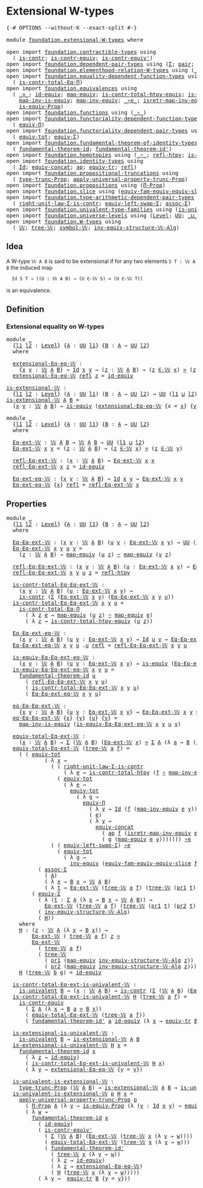 # Extensional W-types

<pre class="Agda"><a id="32" class="Symbol">{-#</a> <a id="36" class="Keyword">OPTIONS</a> <a id="44" class="Pragma">--without-K</a> <a id="56" class="Pragma">--exact-split</a> <a id="70" class="Symbol">#-}</a>

<a id="75" class="Keyword">module</a> <a id="82" href="foundation.extensional-W-types.html" class="Module">foundation.extensional-W-types</a> <a id="113" class="Keyword">where</a>

<a id="120" class="Keyword">open</a> <a id="125" class="Keyword">import</a> <a id="132" href="foundation.contractible-types.html" class="Module">foundation.contractible-types</a> <a id="162" class="Keyword">using</a>
  <a id="170" class="Symbol">(</a> <a id="172" href="foundation-core.contractible-types.html#925" class="Function">is-contr</a><a id="180" class="Symbol">;</a> <a id="182" href="foundation-core.contractible-types.html#3230" class="Function">is-contr-equiv</a><a id="196" class="Symbol">;</a> <a id="198" href="foundation-core.contractible-types.html#3739" class="Function">is-contr-equiv&#39;</a><a id="213" class="Symbol">)</a>
<a id="215" class="Keyword">open</a> <a id="220" class="Keyword">import</a> <a id="227" href="foundation.dependent-pair-types.html" class="Module">foundation.dependent-pair-types</a> <a id="259" class="Keyword">using</a> <a id="265" class="Symbol">(</a><a id="266" href="foundation-core.dependent-pair-types.html#502" class="Record">Σ</a><a id="267" class="Symbol">;</a> <a id="269" href="foundation-core.dependent-pair-types.html#575" class="InductiveConstructor">pair</a><a id="273" class="Symbol">;</a> <a id="275" href="foundation-core.dependent-pair-types.html#592" class="Field">pr1</a><a id="278" class="Symbol">;</a> <a id="280" href="foundation-core.dependent-pair-types.html#604" class="Field">pr2</a><a id="283" class="Symbol">)</a>
<a id="285" class="Keyword">open</a> <a id="290" class="Keyword">import</a> <a id="297" href="foundation.elementhood-relation-W-types.html" class="Module">foundation.elementhood-relation-W-types</a> <a id="337" class="Keyword">using</a> <a id="343" class="Symbol">(</a><a id="344" href="foundation.elementhood-relation-W-types.html#735" class="Function Operator">_∈-𝕎_</a><a id="349" class="Symbol">)</a>
<a id="351" class="Keyword">open</a> <a id="356" class="Keyword">import</a> <a id="363" href="foundation.equality-dependent-function-types.html" class="Module">foundation.equality-dependent-function-types</a> <a id="408" class="Keyword">using</a>
  <a id="416" class="Symbol">(</a> <a id="418" href="foundation.equality-dependent-function-types.html#1038" class="Function">is-contr-total-Eq-Π</a><a id="437" class="Symbol">)</a>
<a id="439" class="Keyword">open</a> <a id="444" class="Keyword">import</a> <a id="451" href="foundation.equivalences.html" class="Module">foundation.equivalences</a> <a id="475" class="Keyword">using</a>
  <a id="483" class="Symbol">(</a> <a id="485" href="foundation-core.equivalences.html#1607" class="Function Operator">_≃_</a><a id="488" class="Symbol">;</a> <a id="490" href="foundation-core.equivalences.html#2480" class="Function">id-equiv</a><a id="498" class="Symbol">;</a> <a id="500" href="foundation-core.equivalences.html#1807" class="Function">map-equiv</a><a id="509" class="Symbol">;</a> <a id="511" href="foundation.equivalences.html#14426" class="Function">is-contr-total-htpy-equiv</a><a id="536" class="Symbol">;</a> <a id="538" href="foundation-core.equivalences.html#1542" class="Function">is-equiv</a><a id="546" class="Symbol">;</a>
    <a id="552" href="foundation-core.equivalences.html#4173" class="Function">map-inv-is-equiv</a><a id="568" class="Symbol">;</a> <a id="570" href="foundation-core.equivalences.html#5022" class="Function">map-inv-equiv</a><a id="583" class="Symbol">;</a> <a id="585" href="foundation-core.equivalences.html#7843" class="Function Operator">_∘e_</a><a id="589" class="Symbol">;</a> <a id="591" href="foundation-core.equivalences.html#5237" class="Function">isretr-map-inv-equiv</a><a id="611" class="Symbol">;</a> <a id="613" href="foundation-core.equivalences.html#5707" class="Function">inv-equiv</a><a id="622" class="Symbol">;</a>
    <a id="628" href="foundation.equivalences.html#13583" class="Function">is-equiv-Prop</a><a id="641" class="Symbol">)</a>
<a id="643" class="Keyword">open</a> <a id="648" class="Keyword">import</a> <a id="655" href="foundation.functions.html" class="Module">foundation.functions</a> <a id="676" class="Keyword">using</a> <a id="682" class="Symbol">(</a><a id="683" href="foundation-core.functions.html#407" class="Function Operator">_∘_</a><a id="686" class="Symbol">)</a>
<a id="688" class="Keyword">open</a> <a id="693" class="Keyword">import</a> <a id="700" href="foundation.functoriality-dependent-function-types.html" class="Module">foundation.functoriality-dependent-function-types</a> <a id="750" class="Keyword">using</a>
  <a id="758" class="Symbol">(</a> <a id="760" href="foundation.functoriality-dependent-function-types.html#6152" class="Function">equiv-Π</a><a id="767" class="Symbol">)</a>
<a id="769" class="Keyword">open</a> <a id="774" class="Keyword">import</a> <a id="781" href="foundation.functoriality-dependent-pair-types.html" class="Module">foundation.functoriality-dependent-pair-types</a> <a id="827" class="Keyword">using</a>
  <a id="835" class="Symbol">(</a> <a id="837" href="foundation-core.functoriality-dependent-pair-types.html#6804" class="Function">equiv-tot</a><a id="846" class="Symbol">;</a> <a id="848" href="foundation-core.functoriality-dependent-pair-types.html#10421" class="Function">equiv-Σ</a><a id="855" class="Symbol">)</a>
<a id="857" class="Keyword">open</a> <a id="862" class="Keyword">import</a> <a id="869" href="foundation.fundamental-theorem-of-identity-types.html" class="Module">foundation.fundamental-theorem-of-identity-types</a> <a id="918" class="Keyword">using</a>
  <a id="926" class="Symbol">(</a> <a id="928" href="foundation-core.fundamental-theorem-of-identity-types.html#1888" class="Function">fundamental-theorem-id</a><a id="950" class="Symbol">;</a> <a id="952" href="foundation-core.fundamental-theorem-of-identity-types.html#2160" class="Function">fundamental-theorem-id&#39;</a><a id="975" class="Symbol">)</a>
<a id="977" class="Keyword">open</a> <a id="982" class="Keyword">import</a> <a id="989" href="foundation.homotopies.html" class="Module">foundation.homotopies</a> <a id="1011" class="Keyword">using</a> <a id="1017" class="Symbol">(</a><a id="1018" href="foundation-core.homotopies.html#467" class="Function Operator">_~_</a><a id="1021" class="Symbol">;</a> <a id="1023" href="foundation-core.homotopies.html#632" class="Function">refl-htpy</a><a id="1032" class="Symbol">;</a> <a id="1034" href="foundation.homotopies.html#3132" class="Function">is-contr-total-htpy</a><a id="1053" class="Symbol">)</a>
<a id="1055" class="Keyword">open</a> <a id="1060" class="Keyword">import</a> <a id="1067" href="foundation.identity-types.html" class="Module">foundation.identity-types</a> <a id="1093" class="Keyword">using</a>
  <a id="1101" class="Symbol">(</a> <a id="1103" href="foundation-core.identity-types.html#641" class="Datatype">Id</a><a id="1105" class="Symbol">;</a> <a id="1107" href="foundation.identity-types.html#1870" class="Function">equiv-concat</a><a id="1119" class="Symbol">;</a> <a id="1121" href="foundation-core.identity-types.html#2853" class="Function">ap</a><a id="1123" class="Symbol">;</a> <a id="1125" href="foundation.identity-types.html#3549" class="Function">equiv-tr</a><a id="1133" class="Symbol">;</a> <a id="1135" href="foundation-core.identity-types.html#694" class="InductiveConstructor">refl</a><a id="1139" class="Symbol">)</a>
<a id="1141" class="Keyword">open</a> <a id="1146" class="Keyword">import</a> <a id="1153" href="foundation.propositional-truncations.html" class="Module">foundation.propositional-truncations</a> <a id="1190" class="Keyword">using</a>
  <a id="1198" class="Symbol">(</a> <a id="1200" href="foundation.propositional-truncations.html#1701" class="Postulate">type-trunc-Prop</a><a id="1215" class="Symbol">;</a> <a id="1217" href="foundation.propositional-truncations.html#5148" class="Function">apply-universal-property-trunc-Prop</a><a id="1252" class="Symbol">)</a>
<a id="1254" class="Keyword">open</a> <a id="1259" class="Keyword">import</a> <a id="1266" href="foundation.propositions.html" class="Module">foundation.propositions</a> <a id="1290" class="Keyword">using</a> <a id="1296" class="Symbol">(</a><a id="1297" href="foundation.propositions.html#1941" class="Function">Π-Prop</a><a id="1303" class="Symbol">)</a>
<a id="1305" class="Keyword">open</a> <a id="1310" class="Keyword">import</a> <a id="1317" href="foundation.slice.html" class="Module">foundation.slice</a> <a id="1334" class="Keyword">using</a> <a id="1340" class="Symbol">(</a><a id="1341" href="foundation.slice.html#10304" class="Function">equiv-fam-equiv-equiv-slice</a><a id="1368" class="Symbol">)</a>
<a id="1370" class="Keyword">open</a> <a id="1375" class="Keyword">import</a> <a id="1382" href="foundation.type-arithmetic-dependent-pair-types.html" class="Module">foundation.type-arithmetic-dependent-pair-types</a> <a id="1430" class="Keyword">using</a>
  <a id="1438" class="Symbol">(</a> <a id="1440" href="foundation-core.type-arithmetic-dependent-pair-types.html#4301" class="Function">right-unit-law-Σ-is-contr</a><a id="1465" class="Symbol">;</a> <a id="1467" href="foundation-core.type-arithmetic-dependent-pair-types.html#10226" class="Function">equiv-left-swap-Σ</a><a id="1484" class="Symbol">;</a> <a id="1486" href="foundation-core.type-arithmetic-dependent-pair-types.html#5662" class="Function">assoc-Σ</a><a id="1493" class="Symbol">)</a>
<a id="1495" class="Keyword">open</a> <a id="1500" class="Keyword">import</a> <a id="1507" href="foundation.univalent-type-families.html" class="Module">foundation.univalent-type-families</a> <a id="1542" class="Keyword">using</a> <a id="1548" class="Symbol">(</a><a id="1549" href="foundation.univalent-type-families.html#489" class="Function">is-univalent</a><a id="1561" class="Symbol">)</a>
<a id="1563" class="Keyword">open</a> <a id="1568" class="Keyword">import</a> <a id="1575" href="foundation.universe-levels.html" class="Module">foundation.universe-levels</a> <a id="1602" class="Keyword">using</a> <a id="1608" class="Symbol">(</a><a id="1609" href="Agda.Primitive.html#597" class="Postulate">Level</a><a id="1614" class="Symbol">;</a> <a id="1616" href="foundation-core.universe-levels.html#222" class="Primitive">UU</a><a id="1618" class="Symbol">;</a> <a id="1620" href="Agda.Primitive.html#810" class="Primitive Operator">_⊔_</a><a id="1623" class="Symbol">)</a>
<a id="1625" class="Keyword">open</a> <a id="1630" class="Keyword">import</a> <a id="1637" href="foundation.W-types.html" class="Module">foundation.W-types</a> <a id="1656" class="Keyword">using</a>
  <a id="1664" class="Symbol">(</a> <a id="1666" href="foundation.W-types.html#2309" class="Datatype">𝕎</a><a id="1667" class="Symbol">;</a> <a id="1669" href="foundation.W-types.html#2378" class="InductiveConstructor">tree-𝕎</a><a id="1675" class="Symbol">;</a> <a id="1677" href="foundation.W-types.html#2490" class="Function">symbol-𝕎</a><a id="1685" class="Symbol">;</a> <a id="1687" href="foundation.W-types.html#7503" class="Function">inv-equiv-structure-𝕎-Alg</a><a id="1712" class="Symbol">)</a>
</pre>
## Idea

A W-type `𝕎 A B` is said to be extensional if for any two elements `S T : 𝕎 A B` the induced map

```md
  Id S T → ((U : 𝕎 A B) → (U ∈-𝕎 S) ≃ (U ∈-𝕎 T))
```

is an equivalence.

## Definition

### Extensional equality on W-types

<pre class="Agda"><a id="1966" class="Keyword">module</a> <a id="1973" href="foundation.extensional-W-types.html#1973" class="Module">_</a>
  <a id="1977" class="Symbol">{</a><a id="1978" href="foundation.extensional-W-types.html#1978" class="Bound">l1</a> <a id="1981" href="foundation.extensional-W-types.html#1981" class="Bound">l2</a> <a id="1984" class="Symbol">:</a> <a id="1986" href="Agda.Primitive.html#597" class="Postulate">Level</a><a id="1991" class="Symbol">}</a> <a id="1993" class="Symbol">{</a><a id="1994" href="foundation.extensional-W-types.html#1994" class="Bound">A</a> <a id="1996" class="Symbol">:</a> <a id="1998" href="foundation-core.universe-levels.html#222" class="Primitive">UU</a> <a id="2001" href="foundation.extensional-W-types.html#1978" class="Bound">l1</a><a id="2003" class="Symbol">}</a> <a id="2005" class="Symbol">{</a><a id="2006" href="foundation.extensional-W-types.html#2006" class="Bound">B</a> <a id="2008" class="Symbol">:</a> <a id="2010" href="foundation.extensional-W-types.html#1994" class="Bound">A</a> <a id="2012" class="Symbol">→</a> <a id="2014" href="foundation-core.universe-levels.html#222" class="Primitive">UU</a> <a id="2017" href="foundation.extensional-W-types.html#1981" class="Bound">l2</a><a id="2019" class="Symbol">}</a>
  <a id="2023" class="Keyword">where</a>

  <a id="2032" href="foundation.extensional-W-types.html#2032" class="Function">extensional-Eq-eq-𝕎</a> <a id="2052" class="Symbol">:</a> 
    <a id="2059" class="Symbol">{</a><a id="2060" href="foundation.extensional-W-types.html#2060" class="Bound">x</a> <a id="2062" href="foundation.extensional-W-types.html#2062" class="Bound">y</a> <a id="2064" class="Symbol">:</a> <a id="2066" href="foundation.W-types.html#2309" class="Datatype">𝕎</a> <a id="2068" href="foundation.extensional-W-types.html#1994" class="Bound">A</a> <a id="2070" href="foundation.extensional-W-types.html#2006" class="Bound">B</a><a id="2071" class="Symbol">}</a> <a id="2073" class="Symbol">→</a> <a id="2075" href="foundation-core.identity-types.html#641" class="Datatype">Id</a> <a id="2078" href="foundation.extensional-W-types.html#2060" class="Bound">x</a> <a id="2080" href="foundation.extensional-W-types.html#2062" class="Bound">y</a> <a id="2082" class="Symbol">→</a> <a id="2084" class="Symbol">(</a><a id="2085" href="foundation.extensional-W-types.html#2085" class="Bound">z</a> <a id="2087" class="Symbol">:</a> <a id="2089" href="foundation.W-types.html#2309" class="Datatype">𝕎</a> <a id="2091" href="foundation.extensional-W-types.html#1994" class="Bound">A</a> <a id="2093" href="foundation.extensional-W-types.html#2006" class="Bound">B</a><a id="2094" class="Symbol">)</a> <a id="2096" class="Symbol">→</a> <a id="2098" class="Symbol">(</a><a id="2099" href="foundation.extensional-W-types.html#2085" class="Bound">z</a> <a id="2101" href="foundation.elementhood-relation-W-types.html#735" class="Function Operator">∈-𝕎</a> <a id="2105" href="foundation.extensional-W-types.html#2060" class="Bound">x</a><a id="2106" class="Symbol">)</a> <a id="2108" href="foundation-core.equivalences.html#1607" class="Function Operator">≃</a> <a id="2110" class="Symbol">(</a><a id="2111" href="foundation.extensional-W-types.html#2085" class="Bound">z</a> <a id="2113" href="foundation.elementhood-relation-W-types.html#735" class="Function Operator">∈-𝕎</a> <a id="2117" href="foundation.extensional-W-types.html#2062" class="Bound">y</a><a id="2118" class="Symbol">)</a>
  <a id="2122" href="foundation.extensional-W-types.html#2032" class="Function">extensional-Eq-eq-𝕎</a> <a id="2142" href="foundation-core.identity-types.html#694" class="InductiveConstructor">refl</a> <a id="2147" href="foundation.extensional-W-types.html#2147" class="Bound">z</a> <a id="2149" class="Symbol">=</a> <a id="2151" href="foundation-core.equivalences.html#2480" class="Function">id-equiv</a>

<a id="is-extensional-𝕎"></a><a id="2161" href="foundation.extensional-W-types.html#2161" class="Function">is-extensional-𝕎</a> <a id="2178" class="Symbol">:</a>
  <a id="2182" class="Symbol">{</a><a id="2183" href="foundation.extensional-W-types.html#2183" class="Bound">l1</a> <a id="2186" href="foundation.extensional-W-types.html#2186" class="Bound">l2</a> <a id="2189" class="Symbol">:</a> <a id="2191" href="Agda.Primitive.html#597" class="Postulate">Level</a><a id="2196" class="Symbol">}</a> <a id="2198" class="Symbol">(</a><a id="2199" href="foundation.extensional-W-types.html#2199" class="Bound">A</a> <a id="2201" class="Symbol">:</a> <a id="2203" href="foundation-core.universe-levels.html#222" class="Primitive">UU</a> <a id="2206" href="foundation.extensional-W-types.html#2183" class="Bound">l1</a><a id="2208" class="Symbol">)</a> <a id="2210" class="Symbol">(</a><a id="2211" href="foundation.extensional-W-types.html#2211" class="Bound">B</a> <a id="2213" class="Symbol">:</a> <a id="2215" href="foundation.extensional-W-types.html#2199" class="Bound">A</a> <a id="2217" class="Symbol">→</a> <a id="2219" href="foundation-core.universe-levels.html#222" class="Primitive">UU</a> <a id="2222" href="foundation.extensional-W-types.html#2186" class="Bound">l2</a><a id="2224" class="Symbol">)</a> <a id="2226" class="Symbol">→</a> <a id="2228" href="foundation-core.universe-levels.html#222" class="Primitive">UU</a> <a id="2231" class="Symbol">(</a><a id="2232" href="foundation.extensional-W-types.html#2183" class="Bound">l1</a> <a id="2235" href="Agda.Primitive.html#810" class="Primitive Operator">⊔</a> <a id="2237" href="foundation.extensional-W-types.html#2186" class="Bound">l2</a><a id="2239" class="Symbol">)</a>
<a id="2241" href="foundation.extensional-W-types.html#2161" class="Function">is-extensional-𝕎</a> <a id="2258" href="foundation.extensional-W-types.html#2258" class="Bound">A</a> <a id="2260" href="foundation.extensional-W-types.html#2260" class="Bound">B</a> <a id="2262" class="Symbol">=</a>
  <a id="2266" class="Symbol">(</a><a id="2267" href="foundation.extensional-W-types.html#2267" class="Bound">x</a> <a id="2269" href="foundation.extensional-W-types.html#2269" class="Bound">y</a> <a id="2271" class="Symbol">:</a> <a id="2273" href="foundation.W-types.html#2309" class="Datatype">𝕎</a> <a id="2275" href="foundation.extensional-W-types.html#2258" class="Bound">A</a> <a id="2277" href="foundation.extensional-W-types.html#2260" class="Bound">B</a><a id="2278" class="Symbol">)</a> <a id="2280" class="Symbol">→</a> <a id="2282" href="foundation-core.equivalences.html#1542" class="Function">is-equiv</a> <a id="2291" class="Symbol">(</a><a id="2292" href="foundation.extensional-W-types.html#2032" class="Function">extensional-Eq-eq-𝕎</a> <a id="2312" class="Symbol">{</a><a id="2313" class="Argument">x</a> <a id="2315" class="Symbol">=</a> <a id="2317" href="foundation.extensional-W-types.html#2267" class="Bound">x</a><a id="2318" class="Symbol">}</a> <a id="2320" class="Symbol">{</a><a id="2321" href="foundation.extensional-W-types.html#2269" class="Bound">y</a><a id="2322" class="Symbol">})</a>
  
<a id="2328" class="Keyword">module</a> <a id="2335" href="foundation.extensional-W-types.html#2335" class="Module">_</a>
  <a id="2339" class="Symbol">{</a><a id="2340" href="foundation.extensional-W-types.html#2340" class="Bound">l1</a> <a id="2343" href="foundation.extensional-W-types.html#2343" class="Bound">l2</a> <a id="2346" class="Symbol">:</a> <a id="2348" href="Agda.Primitive.html#597" class="Postulate">Level</a><a id="2353" class="Symbol">}</a> <a id="2355" class="Symbol">{</a><a id="2356" href="foundation.extensional-W-types.html#2356" class="Bound">A</a> <a id="2358" class="Symbol">:</a> <a id="2360" href="foundation-core.universe-levels.html#222" class="Primitive">UU</a> <a id="2363" href="foundation.extensional-W-types.html#2340" class="Bound">l1</a><a id="2365" class="Symbol">}</a> <a id="2367" class="Symbol">{</a><a id="2368" href="foundation.extensional-W-types.html#2368" class="Bound">B</a> <a id="2370" class="Symbol">:</a> <a id="2372" href="foundation.extensional-W-types.html#2356" class="Bound">A</a> <a id="2374" class="Symbol">→</a> <a id="2376" href="foundation-core.universe-levels.html#222" class="Primitive">UU</a> <a id="2379" href="foundation.extensional-W-types.html#2343" class="Bound">l2</a><a id="2381" class="Symbol">}</a>
  <a id="2385" class="Keyword">where</a>

  <a id="2394" href="foundation.extensional-W-types.html#2394" class="Function">Eq-ext-𝕎</a> <a id="2403" class="Symbol">:</a> <a id="2405" href="foundation.W-types.html#2309" class="Datatype">𝕎</a> <a id="2407" href="foundation.extensional-W-types.html#2356" class="Bound">A</a> <a id="2409" href="foundation.extensional-W-types.html#2368" class="Bound">B</a> <a id="2411" class="Symbol">→</a> <a id="2413" href="foundation.W-types.html#2309" class="Datatype">𝕎</a> <a id="2415" href="foundation.extensional-W-types.html#2356" class="Bound">A</a> <a id="2417" href="foundation.extensional-W-types.html#2368" class="Bound">B</a> <a id="2419" class="Symbol">→</a> <a id="2421" href="foundation-core.universe-levels.html#222" class="Primitive">UU</a> <a id="2424" class="Symbol">(</a><a id="2425" href="foundation.extensional-W-types.html#2340" class="Bound">l1</a> <a id="2428" href="Agda.Primitive.html#810" class="Primitive Operator">⊔</a> <a id="2430" href="foundation.extensional-W-types.html#2343" class="Bound">l2</a><a id="2432" class="Symbol">)</a>
  <a id="2436" href="foundation.extensional-W-types.html#2394" class="Function">Eq-ext-𝕎</a> <a id="2445" href="foundation.extensional-W-types.html#2445" class="Bound">x</a> <a id="2447" href="foundation.extensional-W-types.html#2447" class="Bound">y</a> <a id="2449" class="Symbol">=</a> <a id="2451" class="Symbol">(</a><a id="2452" href="foundation.extensional-W-types.html#2452" class="Bound">z</a> <a id="2454" class="Symbol">:</a> <a id="2456" href="foundation.W-types.html#2309" class="Datatype">𝕎</a> <a id="2458" href="foundation.extensional-W-types.html#2356" class="Bound">A</a> <a id="2460" href="foundation.extensional-W-types.html#2368" class="Bound">B</a><a id="2461" class="Symbol">)</a> <a id="2463" class="Symbol">→</a> <a id="2465" class="Symbol">(</a><a id="2466" href="foundation.extensional-W-types.html#2452" class="Bound">z</a> <a id="2468" href="foundation.elementhood-relation-W-types.html#735" class="Function Operator">∈-𝕎</a> <a id="2472" href="foundation.extensional-W-types.html#2445" class="Bound">x</a><a id="2473" class="Symbol">)</a> <a id="2475" href="foundation-core.equivalences.html#1607" class="Function Operator">≃</a> <a id="2477" class="Symbol">(</a><a id="2478" href="foundation.extensional-W-types.html#2452" class="Bound">z</a> <a id="2480" href="foundation.elementhood-relation-W-types.html#735" class="Function Operator">∈-𝕎</a> <a id="2484" href="foundation.extensional-W-types.html#2447" class="Bound">y</a><a id="2485" class="Symbol">)</a>

  <a id="2490" href="foundation.extensional-W-types.html#2490" class="Function">refl-Eq-ext-𝕎</a> <a id="2504" class="Symbol">:</a> <a id="2506" class="Symbol">(</a><a id="2507" href="foundation.extensional-W-types.html#2507" class="Bound">x</a> <a id="2509" class="Symbol">:</a> <a id="2511" href="foundation.W-types.html#2309" class="Datatype">𝕎</a> <a id="2513" href="foundation.extensional-W-types.html#2356" class="Bound">A</a> <a id="2515" href="foundation.extensional-W-types.html#2368" class="Bound">B</a><a id="2516" class="Symbol">)</a> <a id="2518" class="Symbol">→</a> <a id="2520" href="foundation.extensional-W-types.html#2394" class="Function">Eq-ext-𝕎</a> <a id="2529" href="foundation.extensional-W-types.html#2507" class="Bound">x</a> <a id="2531" href="foundation.extensional-W-types.html#2507" class="Bound">x</a>
  <a id="2535" href="foundation.extensional-W-types.html#2490" class="Function">refl-Eq-ext-𝕎</a> <a id="2549" href="foundation.extensional-W-types.html#2549" class="Bound">x</a> <a id="2551" href="foundation.extensional-W-types.html#2551" class="Bound">z</a> <a id="2553" class="Symbol">=</a> <a id="2555" href="foundation-core.equivalences.html#2480" class="Function">id-equiv</a>

  <a id="2567" href="foundation.extensional-W-types.html#2567" class="Function">Eq-ext-eq-𝕎</a> <a id="2579" class="Symbol">:</a> <a id="2581" class="Symbol">{</a><a id="2582" href="foundation.extensional-W-types.html#2582" class="Bound">x</a> <a id="2584" href="foundation.extensional-W-types.html#2584" class="Bound">y</a> <a id="2586" class="Symbol">:</a> <a id="2588" href="foundation.W-types.html#2309" class="Datatype">𝕎</a> <a id="2590" href="foundation.extensional-W-types.html#2356" class="Bound">A</a> <a id="2592" href="foundation.extensional-W-types.html#2368" class="Bound">B</a><a id="2593" class="Symbol">}</a> <a id="2595" class="Symbol">→</a> <a id="2597" href="foundation-core.identity-types.html#641" class="Datatype">Id</a> <a id="2600" href="foundation.extensional-W-types.html#2582" class="Bound">x</a> <a id="2602" href="foundation.extensional-W-types.html#2584" class="Bound">y</a> <a id="2604" class="Symbol">→</a> <a id="2606" href="foundation.extensional-W-types.html#2394" class="Function">Eq-ext-𝕎</a> <a id="2615" href="foundation.extensional-W-types.html#2582" class="Bound">x</a> <a id="2617" href="foundation.extensional-W-types.html#2584" class="Bound">y</a>
  <a id="2621" href="foundation.extensional-W-types.html#2567" class="Function">Eq-ext-eq-𝕎</a> <a id="2633" class="Symbol">{</a><a id="2634" href="foundation.extensional-W-types.html#2634" class="Bound">x</a><a id="2635" class="Symbol">}</a> <a id="2637" href="foundation-core.identity-types.html#694" class="InductiveConstructor">refl</a> <a id="2642" class="Symbol">=</a> <a id="2644" href="foundation.extensional-W-types.html#2490" class="Function">refl-Eq-ext-𝕎</a> <a id="2658" href="foundation.extensional-W-types.html#2634" class="Bound">x</a>
</pre>
## Properties

<pre class="Agda"><a id="2688" class="Keyword">module</a> <a id="2695" href="foundation.extensional-W-types.html#2695" class="Module">_</a>
  <a id="2699" class="Symbol">{</a><a id="2700" href="foundation.extensional-W-types.html#2700" class="Bound">l1</a> <a id="2703" href="foundation.extensional-W-types.html#2703" class="Bound">l2</a> <a id="2706" class="Symbol">:</a> <a id="2708" href="Agda.Primitive.html#597" class="Postulate">Level</a><a id="2713" class="Symbol">}</a> <a id="2715" class="Symbol">{</a><a id="2716" href="foundation.extensional-W-types.html#2716" class="Bound">A</a> <a id="2718" class="Symbol">:</a> <a id="2720" href="foundation-core.universe-levels.html#222" class="Primitive">UU</a> <a id="2723" href="foundation.extensional-W-types.html#2700" class="Bound">l1</a><a id="2725" class="Symbol">}</a> <a id="2727" class="Symbol">{</a><a id="2728" href="foundation.extensional-W-types.html#2728" class="Bound">B</a> <a id="2730" class="Symbol">:</a> <a id="2732" href="foundation.extensional-W-types.html#2716" class="Bound">A</a> <a id="2734" class="Symbol">→</a> <a id="2736" href="foundation-core.universe-levels.html#222" class="Primitive">UU</a> <a id="2739" href="foundation.extensional-W-types.html#2703" class="Bound">l2</a><a id="2741" class="Symbol">}</a>
  <a id="2745" class="Keyword">where</a>

  <a id="2754" href="foundation.extensional-W-types.html#2754" class="Function">Eq-Eq-ext-𝕎</a> <a id="2766" class="Symbol">:</a> <a id="2768" class="Symbol">(</a><a id="2769" href="foundation.extensional-W-types.html#2769" class="Bound">x</a> <a id="2771" href="foundation.extensional-W-types.html#2771" class="Bound">y</a> <a id="2773" class="Symbol">:</a> <a id="2775" href="foundation.W-types.html#2309" class="Datatype">𝕎</a> <a id="2777" href="foundation.extensional-W-types.html#2716" class="Bound">A</a> <a id="2779" href="foundation.extensional-W-types.html#2728" class="Bound">B</a><a id="2780" class="Symbol">)</a> <a id="2782" class="Symbol">(</a><a id="2783" href="foundation.extensional-W-types.html#2783" class="Bound">u</a> <a id="2785" href="foundation.extensional-W-types.html#2785" class="Bound">v</a> <a id="2787" class="Symbol">:</a> <a id="2789" href="foundation.extensional-W-types.html#2394" class="Function">Eq-ext-𝕎</a> <a id="2798" href="foundation.extensional-W-types.html#2769" class="Bound">x</a> <a id="2800" href="foundation.extensional-W-types.html#2771" class="Bound">y</a><a id="2801" class="Symbol">)</a> <a id="2803" class="Symbol">→</a> <a id="2805" href="foundation-core.universe-levels.html#222" class="Primitive">UU</a> <a id="2808" class="Symbol">(</a><a id="2809" href="foundation.extensional-W-types.html#2700" class="Bound">l1</a> <a id="2812" href="Agda.Primitive.html#810" class="Primitive Operator">⊔</a> <a id="2814" href="foundation.extensional-W-types.html#2703" class="Bound">l2</a><a id="2816" class="Symbol">)</a>
  <a id="2820" href="foundation.extensional-W-types.html#2754" class="Function">Eq-Eq-ext-𝕎</a> <a id="2832" href="foundation.extensional-W-types.html#2832" class="Bound">x</a> <a id="2834" href="foundation.extensional-W-types.html#2834" class="Bound">y</a> <a id="2836" href="foundation.extensional-W-types.html#2836" class="Bound">u</a> <a id="2838" href="foundation.extensional-W-types.html#2838" class="Bound">v</a> <a id="2840" class="Symbol">=</a>
    <a id="2846" class="Symbol">(</a><a id="2847" href="foundation.extensional-W-types.html#2847" class="Bound">z</a> <a id="2849" class="Symbol">:</a> <a id="2851" href="foundation.W-types.html#2309" class="Datatype">𝕎</a> <a id="2853" href="foundation.extensional-W-types.html#2716" class="Bound">A</a> <a id="2855" href="foundation.extensional-W-types.html#2728" class="Bound">B</a><a id="2856" class="Symbol">)</a> <a id="2858" class="Symbol">→</a> <a id="2860" href="foundation-core.equivalences.html#1807" class="Function">map-equiv</a> <a id="2870" class="Symbol">(</a><a id="2871" href="foundation.extensional-W-types.html#2836" class="Bound">u</a> <a id="2873" href="foundation.extensional-W-types.html#2847" class="Bound">z</a><a id="2874" class="Symbol">)</a> <a id="2876" href="foundation-core.homotopies.html#467" class="Function Operator">~</a> <a id="2878" href="foundation-core.equivalences.html#1807" class="Function">map-equiv</a> <a id="2888" class="Symbol">(</a><a id="2889" href="foundation.extensional-W-types.html#2838" class="Bound">v</a> <a id="2891" href="foundation.extensional-W-types.html#2847" class="Bound">z</a><a id="2892" class="Symbol">)</a>

  <a id="2897" href="foundation.extensional-W-types.html#2897" class="Function">refl-Eq-Eq-ext-𝕎</a> <a id="2914" class="Symbol">:</a> <a id="2916" class="Symbol">(</a><a id="2917" href="foundation.extensional-W-types.html#2917" class="Bound">x</a> <a id="2919" href="foundation.extensional-W-types.html#2919" class="Bound">y</a> <a id="2921" class="Symbol">:</a> <a id="2923" href="foundation.W-types.html#2309" class="Datatype">𝕎</a> <a id="2925" href="foundation.extensional-W-types.html#2716" class="Bound">A</a> <a id="2927" href="foundation.extensional-W-types.html#2728" class="Bound">B</a><a id="2928" class="Symbol">)</a> <a id="2930" class="Symbol">(</a><a id="2931" href="foundation.extensional-W-types.html#2931" class="Bound">u</a> <a id="2933" class="Symbol">:</a> <a id="2935" href="foundation.extensional-W-types.html#2394" class="Function">Eq-ext-𝕎</a> <a id="2944" href="foundation.extensional-W-types.html#2917" class="Bound">x</a> <a id="2946" href="foundation.extensional-W-types.html#2919" class="Bound">y</a><a id="2947" class="Symbol">)</a> <a id="2949" class="Symbol">→</a> <a id="2951" href="foundation.extensional-W-types.html#2754" class="Function">Eq-Eq-ext-𝕎</a> <a id="2963" href="foundation.extensional-W-types.html#2917" class="Bound">x</a> <a id="2965" href="foundation.extensional-W-types.html#2919" class="Bound">y</a> <a id="2967" href="foundation.extensional-W-types.html#2931" class="Bound">u</a> <a id="2969" href="foundation.extensional-W-types.html#2931" class="Bound">u</a>
  <a id="2973" href="foundation.extensional-W-types.html#2897" class="Function">refl-Eq-Eq-ext-𝕎</a> <a id="2990" href="foundation.extensional-W-types.html#2990" class="Bound">x</a> <a id="2992" href="foundation.extensional-W-types.html#2992" class="Bound">y</a> <a id="2994" href="foundation.extensional-W-types.html#2994" class="Bound">u</a> <a id="2996" href="foundation.extensional-W-types.html#2996" class="Bound">z</a> <a id="2998" class="Symbol">=</a> <a id="3000" href="foundation-core.homotopies.html#632" class="Function">refl-htpy</a>

  <a id="3013" href="foundation.extensional-W-types.html#3013" class="Function">is-contr-total-Eq-Eq-ext-𝕎</a> <a id="3040" class="Symbol">:</a>
    <a id="3046" class="Symbol">(</a><a id="3047" href="foundation.extensional-W-types.html#3047" class="Bound">x</a> <a id="3049" href="foundation.extensional-W-types.html#3049" class="Bound">y</a> <a id="3051" class="Symbol">:</a> <a id="3053" href="foundation.W-types.html#2309" class="Datatype">𝕎</a> <a id="3055" href="foundation.extensional-W-types.html#2716" class="Bound">A</a> <a id="3057" href="foundation.extensional-W-types.html#2728" class="Bound">B</a><a id="3058" class="Symbol">)</a> <a id="3060" class="Symbol">(</a><a id="3061" href="foundation.extensional-W-types.html#3061" class="Bound">u</a> <a id="3063" class="Symbol">:</a> <a id="3065" href="foundation.extensional-W-types.html#2394" class="Function">Eq-ext-𝕎</a> <a id="3074" href="foundation.extensional-W-types.html#3047" class="Bound">x</a> <a id="3076" href="foundation.extensional-W-types.html#3049" class="Bound">y</a><a id="3077" class="Symbol">)</a> <a id="3079" class="Symbol">→</a>
    <a id="3085" href="foundation-core.contractible-types.html#925" class="Function">is-contr</a> <a id="3094" class="Symbol">(</a><a id="3095" href="foundation-core.dependent-pair-types.html#502" class="Record">Σ</a> <a id="3097" class="Symbol">(</a><a id="3098" href="foundation.extensional-W-types.html#2394" class="Function">Eq-ext-𝕎</a> <a id="3107" href="foundation.extensional-W-types.html#3047" class="Bound">x</a> <a id="3109" href="foundation.extensional-W-types.html#3049" class="Bound">y</a><a id="3110" class="Symbol">)</a> <a id="3112" class="Symbol">(</a><a id="3113" href="foundation.extensional-W-types.html#2754" class="Function">Eq-Eq-ext-𝕎</a> <a id="3125" href="foundation.extensional-W-types.html#3047" class="Bound">x</a> <a id="3127" href="foundation.extensional-W-types.html#3049" class="Bound">y</a> <a id="3129" href="foundation.extensional-W-types.html#3061" class="Bound">u</a><a id="3130" class="Symbol">))</a>
  <a id="3135" href="foundation.extensional-W-types.html#3013" class="Function">is-contr-total-Eq-Eq-ext-𝕎</a> <a id="3162" href="foundation.extensional-W-types.html#3162" class="Bound">x</a> <a id="3164" href="foundation.extensional-W-types.html#3164" class="Bound">y</a> <a id="3166" href="foundation.extensional-W-types.html#3166" class="Bound">u</a> <a id="3168" class="Symbol">=</a>
    <a id="3174" href="foundation.equality-dependent-function-types.html#1038" class="Function">is-contr-total-Eq-Π</a>
      <a id="3200" class="Symbol">(</a> <a id="3202" class="Symbol">λ</a> <a id="3204" href="foundation.extensional-W-types.html#3204" class="Bound">z</a> <a id="3206" href="foundation.extensional-W-types.html#3206" class="Bound">e</a> <a id="3208" class="Symbol">→</a> <a id="3210" href="foundation-core.equivalences.html#1807" class="Function">map-equiv</a> <a id="3220" class="Symbol">(</a><a id="3221" href="foundation.extensional-W-types.html#3166" class="Bound">u</a> <a id="3223" href="foundation.extensional-W-types.html#3204" class="Bound">z</a><a id="3224" class="Symbol">)</a> <a id="3226" href="foundation-core.homotopies.html#467" class="Function Operator">~</a> <a id="3228" href="foundation-core.equivalences.html#1807" class="Function">map-equiv</a> <a id="3238" href="foundation.extensional-W-types.html#3206" class="Bound">e</a><a id="3239" class="Symbol">)</a>
      <a id="3247" class="Symbol">(</a> <a id="3249" class="Symbol">λ</a> <a id="3251" href="foundation.extensional-W-types.html#3251" class="Bound">z</a> <a id="3253" class="Symbol">→</a> <a id="3255" href="foundation.equivalences.html#14426" class="Function">is-contr-total-htpy-equiv</a> <a id="3281" class="Symbol">(</a><a id="3282" href="foundation.extensional-W-types.html#3166" class="Bound">u</a> <a id="3284" href="foundation.extensional-W-types.html#3251" class="Bound">z</a><a id="3285" class="Symbol">))</a>

  <a id="3291" href="foundation.extensional-W-types.html#3291" class="Function">Eq-Eq-ext-eq-𝕎</a> <a id="3306" class="Symbol">:</a>
    <a id="3312" class="Symbol">(</a><a id="3313" href="foundation.extensional-W-types.html#3313" class="Bound">x</a> <a id="3315" href="foundation.extensional-W-types.html#3315" class="Bound">y</a> <a id="3317" class="Symbol">:</a> <a id="3319" href="foundation.W-types.html#2309" class="Datatype">𝕎</a> <a id="3321" href="foundation.extensional-W-types.html#2716" class="Bound">A</a> <a id="3323" href="foundation.extensional-W-types.html#2728" class="Bound">B</a><a id="3324" class="Symbol">)</a> <a id="3326" class="Symbol">(</a><a id="3327" href="foundation.extensional-W-types.html#3327" class="Bound">u</a> <a id="3329" href="foundation.extensional-W-types.html#3329" class="Bound">v</a> <a id="3331" class="Symbol">:</a> <a id="3333" href="foundation.extensional-W-types.html#2394" class="Function">Eq-ext-𝕎</a> <a id="3342" href="foundation.extensional-W-types.html#3313" class="Bound">x</a> <a id="3344" href="foundation.extensional-W-types.html#3315" class="Bound">y</a><a id="3345" class="Symbol">)</a> <a id="3347" class="Symbol">→</a> <a id="3349" href="foundation-core.identity-types.html#641" class="Datatype">Id</a> <a id="3352" href="foundation.extensional-W-types.html#3327" class="Bound">u</a> <a id="3354" href="foundation.extensional-W-types.html#3329" class="Bound">v</a> <a id="3356" class="Symbol">→</a> <a id="3358" href="foundation.extensional-W-types.html#2754" class="Function">Eq-Eq-ext-𝕎</a> <a id="3370" href="foundation.extensional-W-types.html#3313" class="Bound">x</a> <a id="3372" href="foundation.extensional-W-types.html#3315" class="Bound">y</a> <a id="3374" href="foundation.extensional-W-types.html#3327" class="Bound">u</a> <a id="3376" href="foundation.extensional-W-types.html#3329" class="Bound">v</a>
  <a id="3380" href="foundation.extensional-W-types.html#3291" class="Function">Eq-Eq-ext-eq-𝕎</a> <a id="3395" href="foundation.extensional-W-types.html#3395" class="Bound">x</a> <a id="3397" href="foundation.extensional-W-types.html#3397" class="Bound">y</a> <a id="3399" href="foundation.extensional-W-types.html#3399" class="Bound">u</a> <a id="3401" class="DottedPattern Symbol">.</a><a id="3402" href="foundation.extensional-W-types.html#3399" class="DottedPattern Bound">u</a> <a id="3404" href="foundation-core.identity-types.html#694" class="InductiveConstructor">refl</a> <a id="3409" class="Symbol">=</a> <a id="3411" href="foundation.extensional-W-types.html#2897" class="Function">refl-Eq-Eq-ext-𝕎</a> <a id="3428" href="foundation.extensional-W-types.html#3395" class="Bound">x</a> <a id="3430" href="foundation.extensional-W-types.html#3397" class="Bound">y</a> <a id="3432" href="foundation.extensional-W-types.html#3399" class="Bound">u</a>

  <a id="3437" href="foundation.extensional-W-types.html#3437" class="Function">is-equiv-Eq-Eq-ext-eq-𝕎</a> <a id="3461" class="Symbol">:</a>
    <a id="3467" class="Symbol">(</a><a id="3468" href="foundation.extensional-W-types.html#3468" class="Bound">x</a> <a id="3470" href="foundation.extensional-W-types.html#3470" class="Bound">y</a> <a id="3472" class="Symbol">:</a> <a id="3474" href="foundation.W-types.html#2309" class="Datatype">𝕎</a> <a id="3476" href="foundation.extensional-W-types.html#2716" class="Bound">A</a> <a id="3478" href="foundation.extensional-W-types.html#2728" class="Bound">B</a><a id="3479" class="Symbol">)</a> <a id="3481" class="Symbol">(</a><a id="3482" href="foundation.extensional-W-types.html#3482" class="Bound">u</a> <a id="3484" href="foundation.extensional-W-types.html#3484" class="Bound">v</a> <a id="3486" class="Symbol">:</a> <a id="3488" href="foundation.extensional-W-types.html#2394" class="Function">Eq-ext-𝕎</a> <a id="3497" href="foundation.extensional-W-types.html#3468" class="Bound">x</a> <a id="3499" href="foundation.extensional-W-types.html#3470" class="Bound">y</a><a id="3500" class="Symbol">)</a> <a id="3502" class="Symbol">→</a> <a id="3504" href="foundation-core.equivalences.html#1542" class="Function">is-equiv</a> <a id="3513" class="Symbol">(</a><a id="3514" href="foundation.extensional-W-types.html#3291" class="Function">Eq-Eq-ext-eq-𝕎</a> <a id="3529" href="foundation.extensional-W-types.html#3468" class="Bound">x</a> <a id="3531" href="foundation.extensional-W-types.html#3470" class="Bound">y</a> <a id="3533" href="foundation.extensional-W-types.html#3482" class="Bound">u</a> <a id="3535" href="foundation.extensional-W-types.html#3484" class="Bound">v</a><a id="3536" class="Symbol">)</a>
  <a id="3540" href="foundation.extensional-W-types.html#3437" class="Function">is-equiv-Eq-Eq-ext-eq-𝕎</a> <a id="3564" href="foundation.extensional-W-types.html#3564" class="Bound">x</a> <a id="3566" href="foundation.extensional-W-types.html#3566" class="Bound">y</a> <a id="3568" href="foundation.extensional-W-types.html#3568" class="Bound">u</a> <a id="3570" class="Symbol">=</a>
    <a id="3576" href="foundation-core.fundamental-theorem-of-identity-types.html#1888" class="Function">fundamental-theorem-id</a> <a id="3599" href="foundation.extensional-W-types.html#3568" class="Bound">u</a>
      <a id="3607" class="Symbol">(</a> <a id="3609" href="foundation.extensional-W-types.html#2897" class="Function">refl-Eq-Eq-ext-𝕎</a> <a id="3626" href="foundation.extensional-W-types.html#3564" class="Bound">x</a> <a id="3628" href="foundation.extensional-W-types.html#3566" class="Bound">y</a> <a id="3630" href="foundation.extensional-W-types.html#3568" class="Bound">u</a><a id="3631" class="Symbol">)</a>
      <a id="3639" class="Symbol">(</a> <a id="3641" href="foundation.extensional-W-types.html#3013" class="Function">is-contr-total-Eq-Eq-ext-𝕎</a> <a id="3668" href="foundation.extensional-W-types.html#3564" class="Bound">x</a> <a id="3670" href="foundation.extensional-W-types.html#3566" class="Bound">y</a> <a id="3672" href="foundation.extensional-W-types.html#3568" class="Bound">u</a><a id="3673" class="Symbol">)</a>
      <a id="3681" class="Symbol">(</a> <a id="3683" href="foundation.extensional-W-types.html#3291" class="Function">Eq-Eq-ext-eq-𝕎</a> <a id="3698" href="foundation.extensional-W-types.html#3564" class="Bound">x</a> <a id="3700" href="foundation.extensional-W-types.html#3566" class="Bound">y</a> <a id="3702" href="foundation.extensional-W-types.html#3568" class="Bound">u</a><a id="3703" class="Symbol">)</a>

  <a id="3708" href="foundation.extensional-W-types.html#3708" class="Function">eq-Eq-Eq-ext-𝕎</a> <a id="3723" class="Symbol">:</a>
    <a id="3729" class="Symbol">{</a><a id="3730" href="foundation.extensional-W-types.html#3730" class="Bound">x</a> <a id="3732" href="foundation.extensional-W-types.html#3732" class="Bound">y</a> <a id="3734" class="Symbol">:</a> <a id="3736" href="foundation.W-types.html#2309" class="Datatype">𝕎</a> <a id="3738" href="foundation.extensional-W-types.html#2716" class="Bound">A</a> <a id="3740" href="foundation.extensional-W-types.html#2728" class="Bound">B</a><a id="3741" class="Symbol">}</a> <a id="3743" class="Symbol">{</a><a id="3744" href="foundation.extensional-W-types.html#3744" class="Bound">u</a> <a id="3746" href="foundation.extensional-W-types.html#3746" class="Bound">v</a> <a id="3748" class="Symbol">:</a> <a id="3750" href="foundation.extensional-W-types.html#2394" class="Function">Eq-ext-𝕎</a> <a id="3759" href="foundation.extensional-W-types.html#3730" class="Bound">x</a> <a id="3761" href="foundation.extensional-W-types.html#3732" class="Bound">y</a><a id="3762" class="Symbol">}</a> <a id="3764" class="Symbol">→</a> <a id="3766" href="foundation.extensional-W-types.html#2754" class="Function">Eq-Eq-ext-𝕎</a> <a id="3778" href="foundation.extensional-W-types.html#3730" class="Bound">x</a> <a id="3780" href="foundation.extensional-W-types.html#3732" class="Bound">y</a> <a id="3782" href="foundation.extensional-W-types.html#3744" class="Bound">u</a> <a id="3784" href="foundation.extensional-W-types.html#3746" class="Bound">v</a> <a id="3786" class="Symbol">→</a> <a id="3788" href="foundation-core.identity-types.html#641" class="Datatype">Id</a> <a id="3791" href="foundation.extensional-W-types.html#3744" class="Bound">u</a> <a id="3793" href="foundation.extensional-W-types.html#3746" class="Bound">v</a>
  <a id="3797" href="foundation.extensional-W-types.html#3708" class="Function">eq-Eq-Eq-ext-𝕎</a> <a id="3812" class="Symbol">{</a><a id="3813" href="foundation.extensional-W-types.html#3813" class="Bound">x</a><a id="3814" class="Symbol">}</a> <a id="3816" class="Symbol">{</a><a id="3817" href="foundation.extensional-W-types.html#3817" class="Bound">y</a><a id="3818" class="Symbol">}</a> <a id="3820" class="Symbol">{</a><a id="3821" href="foundation.extensional-W-types.html#3821" class="Bound">u</a><a id="3822" class="Symbol">}</a> <a id="3824" class="Symbol">{</a><a id="3825" href="foundation.extensional-W-types.html#3825" class="Bound">v</a><a id="3826" class="Symbol">}</a> <a id="3828" class="Symbol">=</a>
    <a id="3834" href="foundation-core.equivalences.html#4173" class="Function">map-inv-is-equiv</a> <a id="3851" class="Symbol">(</a><a id="3852" href="foundation.extensional-W-types.html#3437" class="Function">is-equiv-Eq-Eq-ext-eq-𝕎</a> <a id="3876" href="foundation.extensional-W-types.html#3813" class="Bound">x</a> <a id="3878" href="foundation.extensional-W-types.html#3817" class="Bound">y</a> <a id="3880" href="foundation.extensional-W-types.html#3821" class="Bound">u</a> <a id="3882" href="foundation.extensional-W-types.html#3825" class="Bound">v</a><a id="3883" class="Symbol">)</a>

  <a id="3888" href="foundation.extensional-W-types.html#3888" class="Function">equiv-total-Eq-ext-𝕎</a> <a id="3909" class="Symbol">:</a>
    <a id="3915" class="Symbol">(</a><a id="3916" href="foundation.extensional-W-types.html#3916" class="Bound">x</a> <a id="3918" class="Symbol">:</a> <a id="3920" href="foundation.W-types.html#2309" class="Datatype">𝕎</a> <a id="3922" href="foundation.extensional-W-types.html#2716" class="Bound">A</a> <a id="3924" href="foundation.extensional-W-types.html#2728" class="Bound">B</a><a id="3925" class="Symbol">)</a> <a id="3927" class="Symbol">→</a> <a id="3929" href="foundation-core.dependent-pair-types.html#502" class="Record">Σ</a> <a id="3931" class="Symbol">(</a><a id="3932" href="foundation.W-types.html#2309" class="Datatype">𝕎</a> <a id="3934" href="foundation.extensional-W-types.html#2716" class="Bound">A</a> <a id="3936" href="foundation.extensional-W-types.html#2728" class="Bound">B</a><a id="3937" class="Symbol">)</a> <a id="3939" class="Symbol">(</a><a id="3940" href="foundation.extensional-W-types.html#2394" class="Function">Eq-ext-𝕎</a> <a id="3949" href="foundation.extensional-W-types.html#3916" class="Bound">x</a><a id="3950" class="Symbol">)</a> <a id="3952" href="foundation-core.equivalences.html#1607" class="Function Operator">≃</a> <a id="3954" href="foundation-core.dependent-pair-types.html#502" class="Record">Σ</a> <a id="3956" href="foundation.extensional-W-types.html#2716" class="Bound">A</a> <a id="3958" class="Symbol">(λ</a> <a id="3961" href="foundation.extensional-W-types.html#3961" class="Bound">a</a> <a id="3963" class="Symbol">→</a> <a id="3965" href="foundation.extensional-W-types.html#2728" class="Bound">B</a> <a id="3967" class="Symbol">(</a><a id="3968" href="foundation.W-types.html#2490" class="Function">symbol-𝕎</a> <a id="3977" href="foundation.extensional-W-types.html#3916" class="Bound">x</a><a id="3978" class="Symbol">)</a> <a id="3980" href="foundation-core.equivalences.html#1607" class="Function Operator">≃</a> <a id="3982" href="foundation.extensional-W-types.html#2728" class="Bound">B</a> <a id="3984" href="foundation.extensional-W-types.html#3961" class="Bound">a</a><a id="3985" class="Symbol">)</a>
  <a id="3989" href="foundation.extensional-W-types.html#3888" class="Function">equiv-total-Eq-ext-𝕎</a> <a id="4010" class="Symbol">(</a><a id="4011" href="foundation.W-types.html#2378" class="InductiveConstructor">tree-𝕎</a> <a id="4018" href="foundation.extensional-W-types.html#4018" class="Bound">a</a> <a id="4020" href="foundation.extensional-W-types.html#4020" class="Bound">f</a><a id="4021" class="Symbol">)</a> <a id="4023" class="Symbol">=</a>
    <a id="4029" class="Symbol">(</a> <a id="4031" class="Symbol">(</a> <a id="4033" href="foundation-core.functoriality-dependent-pair-types.html#6804" class="Function">equiv-tot</a>
            <a id="4055" class="Symbol">(</a> <a id="4057" class="Symbol">λ</a> <a id="4059" href="foundation.extensional-W-types.html#4059" class="Bound">x</a> <a id="4061" class="Symbol">→</a>
              <a id="4077" class="Symbol">(</a> <a id="4079" class="Symbol">(</a> <a id="4081" href="foundation-core.type-arithmetic-dependent-pair-types.html#4301" class="Function">right-unit-law-Σ-is-contr</a>
                  <a id="4125" class="Symbol">(</a> <a id="4127" class="Symbol">λ</a> <a id="4129" href="foundation.extensional-W-types.html#4129" class="Bound">e</a> <a id="4131" class="Symbol">→</a> <a id="4133" href="foundation.homotopies.html#3132" class="Function">is-contr-total-htpy</a> <a id="4153" class="Symbol">(</a><a id="4154" href="foundation.extensional-W-types.html#4020" class="Bound">f</a> <a id="4156" href="foundation-core.functions.html#407" class="Function Operator">∘</a> <a id="4158" href="foundation-core.equivalences.html#5022" class="Function">map-inv-equiv</a> <a id="4172" href="foundation.extensional-W-types.html#4129" class="Bound">e</a><a id="4173" class="Symbol">)))</a> <a id="4177" href="foundation-core.equivalences.html#7843" class="Function Operator">∘e</a>
                <a id="4196" class="Symbol">(</a> <a id="4198" href="foundation-core.functoriality-dependent-pair-types.html#6804" class="Function">equiv-tot</a>
                  <a id="4226" class="Symbol">(</a> <a id="4228" class="Symbol">λ</a> <a id="4230" href="foundation.extensional-W-types.html#4230" class="Bound">e</a> <a id="4232" class="Symbol">→</a>
                    <a id="4254" href="foundation-core.functoriality-dependent-pair-types.html#6804" class="Function">equiv-tot</a>
                      <a id="4286" class="Symbol">(</a> <a id="4288" class="Symbol">λ</a> <a id="4290" href="foundation.extensional-W-types.html#4290" class="Bound">g</a> <a id="4292" class="Symbol">→</a>
                        <a id="4318" href="foundation.functoriality-dependent-function-types.html#6152" class="Function">equiv-Π</a>
                          <a id="4352" class="Symbol">(</a> <a id="4354" class="Symbol">λ</a> <a id="4356" href="foundation.extensional-W-types.html#4356" class="Bound">y</a> <a id="4358" class="Symbol">→</a> <a id="4360" href="foundation-core.identity-types.html#641" class="Datatype">Id</a> <a id="4363" class="Symbol">(</a><a id="4364" href="foundation.extensional-W-types.html#4020" class="Bound">f</a> <a id="4366" class="Symbol">(</a><a id="4367" href="foundation-core.equivalences.html#5022" class="Function">map-inv-equiv</a> <a id="4381" href="foundation.extensional-W-types.html#4230" class="Bound">e</a> <a id="4383" href="foundation.extensional-W-types.html#4356" class="Bound">y</a><a id="4384" class="Symbol">))</a> <a id="4387" class="Symbol">(</a><a id="4388" href="foundation.extensional-W-types.html#4290" class="Bound">g</a> <a id="4390" href="foundation.extensional-W-types.html#4356" class="Bound">y</a><a id="4391" class="Symbol">))</a>
                          <a id="4420" class="Symbol">(</a> <a id="4422" href="foundation.extensional-W-types.html#4230" class="Bound">e</a><a id="4423" class="Symbol">)</a>
                          <a id="4451" class="Symbol">(</a> <a id="4453" class="Symbol">λ</a> <a id="4455" href="foundation.extensional-W-types.html#4455" class="Bound">y</a> <a id="4457" class="Symbol">→</a>
                            <a id="4487" href="foundation.identity-types.html#1870" class="Function">equiv-concat</a>
                              <a id="4530" class="Symbol">(</a> <a id="4532" href="foundation-core.identity-types.html#2853" class="Function">ap</a> <a id="4535" href="foundation.extensional-W-types.html#4020" class="Bound">f</a> <a id="4537" class="Symbol">(</a><a id="4538" href="foundation-core.equivalences.html#5237" class="Function">isretr-map-inv-equiv</a> <a id="4559" href="foundation.extensional-W-types.html#4230" class="Bound">e</a> <a id="4561" href="foundation.extensional-W-types.html#4455" class="Bound">y</a><a id="4562" class="Symbol">))</a>
                              <a id="4595" class="Symbol">(</a> <a id="4597" href="foundation.extensional-W-types.html#4290" class="Bound">g</a> <a id="4599" class="Symbol">(</a><a id="4600" href="foundation-core.equivalences.html#1807" class="Function">map-equiv</a> <a id="4610" href="foundation.extensional-W-types.html#4230" class="Bound">e</a> <a id="4612" href="foundation.extensional-W-types.html#4455" class="Bound">y</a><a id="4613" class="Symbol">)))))))</a> <a id="4621" href="foundation-core.equivalences.html#7843" class="Function Operator">∘e</a>
              <a id="4638" class="Symbol">(</a> <a id="4640" class="Symbol">(</a> <a id="4642" href="foundation-core.type-arithmetic-dependent-pair-types.html#10226" class="Function">equiv-left-swap-Σ</a><a id="4659" class="Symbol">)</a> <a id="4661" href="foundation-core.equivalences.html#7843" class="Function Operator">∘e</a> 
                <a id="4681" class="Symbol">(</a> <a id="4683" href="foundation-core.functoriality-dependent-pair-types.html#6804" class="Function">equiv-tot</a>
                  <a id="4711" class="Symbol">(</a> <a id="4713" class="Symbol">λ</a> <a id="4715" href="foundation.extensional-W-types.html#4715" class="Bound">g</a> <a id="4717" class="Symbol">→</a>
                    <a id="4739" href="foundation-core.equivalences.html#5707" class="Function">inv-equiv</a> <a id="4749" class="Symbol">(</a><a id="4750" href="foundation.slice.html#10304" class="Function">equiv-fam-equiv-equiv-slice</a> <a id="4778" href="foundation.extensional-W-types.html#4020" class="Bound">f</a> <a id="4780" href="foundation.extensional-W-types.html#4715" class="Bound">g</a><a id="4781" class="Symbol">))))))</a> <a id="4788" href="foundation-core.equivalences.html#7843" class="Function Operator">∘e</a>
          <a id="4801" class="Symbol">(</a> <a id="4803" href="foundation-core.type-arithmetic-dependent-pair-types.html#5662" class="Function">assoc-Σ</a>
            <a id="4823" class="Symbol">(</a> <a id="4825" href="foundation.extensional-W-types.html#2716" class="Bound">A</a><a id="4826" class="Symbol">)</a>
            <a id="4840" class="Symbol">(</a> <a id="4842" class="Symbol">λ</a> <a id="4844" href="foundation.extensional-W-types.html#4844" class="Bound">x</a> <a id="4846" class="Symbol">→</a> <a id="4848" href="foundation.extensional-W-types.html#2728" class="Bound">B</a> <a id="4850" href="foundation.extensional-W-types.html#4844" class="Bound">x</a> <a id="4852" class="Symbol">→</a> <a id="4854" href="foundation.W-types.html#2309" class="Datatype">𝕎</a> <a id="4856" href="foundation.extensional-W-types.html#2716" class="Bound">A</a> <a id="4858" href="foundation.extensional-W-types.html#2728" class="Bound">B</a><a id="4859" class="Symbol">)</a>
            <a id="4873" class="Symbol">(</a> <a id="4875" class="Symbol">λ</a> <a id="4877" href="foundation.extensional-W-types.html#4877" class="Bound">t</a> <a id="4879" class="Symbol">→</a> <a id="4881" href="foundation.extensional-W-types.html#2394" class="Function">Eq-ext-𝕎</a> <a id="4890" class="Symbol">(</a><a id="4891" href="foundation.W-types.html#2378" class="InductiveConstructor">tree-𝕎</a> <a id="4898" href="foundation.extensional-W-types.html#4018" class="Bound">a</a> <a id="4900" href="foundation.extensional-W-types.html#4020" class="Bound">f</a><a id="4901" class="Symbol">)</a> <a id="4903" class="Symbol">(</a><a id="4904" href="foundation.W-types.html#2378" class="InductiveConstructor">tree-𝕎</a> <a id="4911" class="Symbol">(</a><a id="4912" href="foundation-core.dependent-pair-types.html#592" class="Field">pr1</a> <a id="4916" href="foundation.extensional-W-types.html#4877" class="Bound">t</a><a id="4917" class="Symbol">)</a> <a id="4919" class="Symbol">(</a><a id="4920" href="foundation-core.dependent-pair-types.html#604" class="Field">pr2</a> <a id="4924" href="foundation.extensional-W-types.html#4877" class="Bound">t</a><a id="4925" class="Symbol">)))))</a> <a id="4931" href="foundation-core.equivalences.html#7843" class="Function Operator">∘e</a>
        <a id="4942" class="Symbol">(</a> <a id="4944" href="foundation-core.functoriality-dependent-pair-types.html#10421" class="Function">equiv-Σ</a>
          <a id="4962" class="Symbol">(</a> <a id="4964" class="Symbol">λ</a> <a id="4966" class="Symbol">(</a><a id="4967" href="foundation.extensional-W-types.html#4967" class="Bound">t</a> <a id="4969" class="Symbol">:</a> <a id="4971" href="foundation-core.dependent-pair-types.html#502" class="Record">Σ</a> <a id="4973" href="foundation.extensional-W-types.html#2716" class="Bound">A</a> <a id="4975" class="Symbol">(λ</a> <a id="4978" href="foundation.extensional-W-types.html#4978" class="Bound">x</a> <a id="4980" class="Symbol">→</a> <a id="4982" href="foundation.extensional-W-types.html#2728" class="Bound">B</a> <a id="4984" href="foundation.extensional-W-types.html#4978" class="Bound">x</a> <a id="4986" class="Symbol">→</a> <a id="4988" href="foundation.W-types.html#2309" class="Datatype">𝕎</a> <a id="4990" href="foundation.extensional-W-types.html#2716" class="Bound">A</a> <a id="4992" href="foundation.extensional-W-types.html#2728" class="Bound">B</a><a id="4993" class="Symbol">))</a> <a id="4996" class="Symbol">→</a>
            <a id="5010" href="foundation.extensional-W-types.html#2394" class="Function">Eq-ext-𝕎</a> <a id="5019" class="Symbol">(</a><a id="5020" href="foundation.W-types.html#2378" class="InductiveConstructor">tree-𝕎</a> <a id="5027" href="foundation.extensional-W-types.html#4018" class="Bound">a</a> <a id="5029" href="foundation.extensional-W-types.html#4020" class="Bound">f</a><a id="5030" class="Symbol">)</a> <a id="5032" class="Symbol">(</a><a id="5033" href="foundation.W-types.html#2378" class="InductiveConstructor">tree-𝕎</a> <a id="5040" class="Symbol">(</a><a id="5041" href="foundation-core.dependent-pair-types.html#592" class="Field">pr1</a> <a id="5045" href="foundation.extensional-W-types.html#4967" class="Bound">t</a><a id="5046" class="Symbol">)</a> <a id="5048" class="Symbol">(</a><a id="5049" href="foundation-core.dependent-pair-types.html#604" class="Field">pr2</a> <a id="5053" href="foundation.extensional-W-types.html#4967" class="Bound">t</a><a id="5054" class="Symbol">)))</a>
          <a id="5068" class="Symbol">(</a> <a id="5070" href="foundation.W-types.html#7503" class="Function">inv-equiv-structure-𝕎-Alg</a><a id="5095" class="Symbol">)</a>
          <a id="5107" class="Symbol">(</a> <a id="5109" href="foundation.extensional-W-types.html#5127" class="Function">H</a><a id="5110" class="Symbol">))</a>
    <a id="5117" class="Keyword">where</a>
    <a id="5127" href="foundation.extensional-W-types.html#5127" class="Function">H</a> <a id="5129" class="Symbol">:</a> <a id="5131" class="Symbol">(</a><a id="5132" href="foundation.extensional-W-types.html#5132" class="Bound">z</a> <a id="5134" class="Symbol">:</a> <a id="5136" href="foundation.W-types.html#2309" class="Datatype">𝕎</a> <a id="5138" href="foundation.extensional-W-types.html#2716" class="Bound">A</a> <a id="5140" class="Symbol">(λ</a> <a id="5143" href="foundation.extensional-W-types.html#5143" class="Bound">x</a> <a id="5145" class="Symbol">→</a> <a id="5147" href="foundation.extensional-W-types.html#2728" class="Bound">B</a> <a id="5149" href="foundation.extensional-W-types.html#5143" class="Bound">x</a><a id="5150" class="Symbol">))</a> <a id="5153" class="Symbol">→</a>
        <a id="5163" href="foundation.extensional-W-types.html#2394" class="Function">Eq-ext-𝕎</a> <a id="5172" class="Symbol">(</a> <a id="5174" href="foundation.W-types.html#2378" class="InductiveConstructor">tree-𝕎</a> <a id="5181" href="foundation.extensional-W-types.html#4018" class="Bound">a</a> <a id="5183" href="foundation.extensional-W-types.html#4020" class="Bound">f</a><a id="5184" class="Symbol">)</a> <a id="5186" href="foundation.extensional-W-types.html#5132" class="Bound">z</a> <a id="5188" href="foundation-core.equivalences.html#1607" class="Function Operator">≃</a>
        <a id="5198" href="foundation.extensional-W-types.html#2394" class="Function">Eq-ext-𝕎</a>
          <a id="5217" class="Symbol">(</a> <a id="5219" href="foundation.W-types.html#2378" class="InductiveConstructor">tree-𝕎</a> <a id="5226" href="foundation.extensional-W-types.html#4018" class="Bound">a</a> <a id="5228" href="foundation.extensional-W-types.html#4020" class="Bound">f</a><a id="5229" class="Symbol">)</a>
          <a id="5241" class="Symbol">(</a> <a id="5243" href="foundation.W-types.html#2378" class="InductiveConstructor">tree-𝕎</a>
            <a id="5262" class="Symbol">(</a> <a id="5264" href="foundation-core.dependent-pair-types.html#592" class="Field">pr1</a> <a id="5268" class="Symbol">(</a><a id="5269" href="foundation-core.equivalences.html#1807" class="Function">map-equiv</a> <a id="5279" href="foundation.W-types.html#7503" class="Function">inv-equiv-structure-𝕎-Alg</a> <a id="5305" href="foundation.extensional-W-types.html#5132" class="Bound">z</a><a id="5306" class="Symbol">))</a>
            <a id="5321" class="Symbol">(</a> <a id="5323" href="foundation-core.dependent-pair-types.html#604" class="Field">pr2</a> <a id="5327" class="Symbol">(</a><a id="5328" href="foundation-core.equivalences.html#1807" class="Function">map-equiv</a> <a id="5338" href="foundation.W-types.html#7503" class="Function">inv-equiv-structure-𝕎-Alg</a> <a id="5364" href="foundation.extensional-W-types.html#5132" class="Bound">z</a><a id="5365" class="Symbol">)))</a>
    <a id="5373" href="foundation.extensional-W-types.html#5127" class="Function">H</a> <a id="5375" class="Symbol">(</a><a id="5376" href="foundation.W-types.html#2378" class="InductiveConstructor">tree-𝕎</a> <a id="5383" href="foundation.extensional-W-types.html#5383" class="Bound">b</a> <a id="5385" href="foundation.extensional-W-types.html#5385" class="Bound">g</a><a id="5386" class="Symbol">)</a> <a id="5388" class="Symbol">=</a> <a id="5390" href="foundation-core.equivalences.html#2480" class="Function">id-equiv</a>

  <a id="5402" href="foundation.extensional-W-types.html#5402" class="Function">is-contr-total-Eq-ext-is-univalent-𝕎</a> <a id="5439" class="Symbol">:</a>
    <a id="5445" href="foundation.univalent-type-families.html#489" class="Function">is-univalent</a> <a id="5458" href="foundation.extensional-W-types.html#2728" class="Bound">B</a> <a id="5460" class="Symbol">→</a> <a id="5462" class="Symbol">(</a><a id="5463" href="foundation.extensional-W-types.html#5463" class="Bound">x</a> <a id="5465" class="Symbol">:</a> <a id="5467" href="foundation.W-types.html#2309" class="Datatype">𝕎</a> <a id="5469" href="foundation.extensional-W-types.html#2716" class="Bound">A</a> <a id="5471" href="foundation.extensional-W-types.html#2728" class="Bound">B</a><a id="5472" class="Symbol">)</a> <a id="5474" class="Symbol">→</a> <a id="5476" href="foundation-core.contractible-types.html#925" class="Function">is-contr</a> <a id="5485" class="Symbol">(</a><a id="5486" href="foundation-core.dependent-pair-types.html#502" class="Record">Σ</a> <a id="5488" class="Symbol">(</a><a id="5489" href="foundation.W-types.html#2309" class="Datatype">𝕎</a> <a id="5491" href="foundation.extensional-W-types.html#2716" class="Bound">A</a> <a id="5493" href="foundation.extensional-W-types.html#2728" class="Bound">B</a><a id="5494" class="Symbol">)</a> <a id="5496" class="Symbol">(</a><a id="5497" href="foundation.extensional-W-types.html#2394" class="Function">Eq-ext-𝕎</a> <a id="5506" href="foundation.extensional-W-types.html#5463" class="Bound">x</a><a id="5507" class="Symbol">))</a>
  <a id="5512" href="foundation.extensional-W-types.html#5402" class="Function">is-contr-total-Eq-ext-is-univalent-𝕎</a> <a id="5549" href="foundation.extensional-W-types.html#5549" class="Bound">H</a> <a id="5551" class="Symbol">(</a><a id="5552" href="foundation.W-types.html#2378" class="InductiveConstructor">tree-𝕎</a> <a id="5559" href="foundation.extensional-W-types.html#5559" class="Bound">a</a> <a id="5561" href="foundation.extensional-W-types.html#5561" class="Bound">f</a><a id="5562" class="Symbol">)</a> <a id="5564" class="Symbol">=</a>
    <a id="5570" href="foundation-core.contractible-types.html#3230" class="Function">is-contr-equiv</a>
      <a id="5591" class="Symbol">(</a> <a id="5593" href="foundation-core.dependent-pair-types.html#502" class="Record">Σ</a> <a id="5595" href="foundation.extensional-W-types.html#2716" class="Bound">A</a> <a id="5597" class="Symbol">(λ</a> <a id="5600" href="foundation.extensional-W-types.html#5600" class="Bound">x</a> <a id="5602" class="Symbol">→</a> <a id="5604" href="foundation.extensional-W-types.html#2728" class="Bound">B</a> <a id="5606" href="foundation.extensional-W-types.html#5559" class="Bound">a</a> <a id="5608" href="foundation-core.equivalences.html#1607" class="Function Operator">≃</a> <a id="5610" href="foundation.extensional-W-types.html#2728" class="Bound">B</a> <a id="5612" href="foundation.extensional-W-types.html#5600" class="Bound">x</a><a id="5613" class="Symbol">))</a>
      <a id="5622" class="Symbol">(</a> <a id="5624" href="foundation.extensional-W-types.html#3888" class="Function">equiv-total-Eq-ext-𝕎</a> <a id="5645" class="Symbol">(</a><a id="5646" href="foundation.W-types.html#2378" class="InductiveConstructor">tree-𝕎</a> <a id="5653" href="foundation.extensional-W-types.html#5559" class="Bound">a</a> <a id="5655" href="foundation.extensional-W-types.html#5561" class="Bound">f</a><a id="5656" class="Symbol">))</a>
      <a id="5665" class="Symbol">(</a> <a id="5667" href="foundation-core.fundamental-theorem-of-identity-types.html#2160" class="Function">fundamental-theorem-id&#39;</a> <a id="5691" href="foundation.extensional-W-types.html#5559" class="Bound">a</a> <a id="5693" href="foundation-core.equivalences.html#2480" class="Function">id-equiv</a> <a id="5702" class="Symbol">(λ</a> <a id="5705" href="foundation.extensional-W-types.html#5705" class="Bound">x</a> <a id="5707" class="Symbol">→</a> <a id="5709" href="foundation.identity-types.html#3549" class="Function">equiv-tr</a> <a id="5718" href="foundation.extensional-W-types.html#2728" class="Bound">B</a><a id="5719" class="Symbol">)</a> <a id="5721" class="Symbol">(</a><a id="5722" href="foundation.extensional-W-types.html#5549" class="Bound">H</a> <a id="5724" href="foundation.extensional-W-types.html#5559" class="Bound">a</a><a id="5725" class="Symbol">))</a>

  <a id="5731" href="foundation.extensional-W-types.html#5731" class="Function">is-extensional-is-univalent-𝕎</a> <a id="5761" class="Symbol">:</a>
    <a id="5767" href="foundation.univalent-type-families.html#489" class="Function">is-univalent</a> <a id="5780" href="foundation.extensional-W-types.html#2728" class="Bound">B</a> <a id="5782" class="Symbol">→</a> <a id="5784" href="foundation.extensional-W-types.html#2161" class="Function">is-extensional-𝕎</a> <a id="5801" href="foundation.extensional-W-types.html#2716" class="Bound">A</a> <a id="5803" href="foundation.extensional-W-types.html#2728" class="Bound">B</a>
  <a id="5807" href="foundation.extensional-W-types.html#5731" class="Function">is-extensional-is-univalent-𝕎</a> <a id="5837" href="foundation.extensional-W-types.html#5837" class="Bound">H</a> <a id="5839" href="foundation.extensional-W-types.html#5839" class="Bound">x</a> <a id="5841" class="Symbol">=</a>
    <a id="5847" href="foundation-core.fundamental-theorem-of-identity-types.html#1888" class="Function">fundamental-theorem-id</a> <a id="5870" href="foundation.extensional-W-types.html#5839" class="Bound">x</a>
      <a id="5878" class="Symbol">(</a> <a id="5880" class="Symbol">λ</a> <a id="5882" href="foundation.extensional-W-types.html#5882" class="Bound">z</a> <a id="5884" class="Symbol">→</a> <a id="5886" href="foundation-core.equivalences.html#2480" class="Function">id-equiv</a><a id="5894" class="Symbol">)</a>
      <a id="5902" class="Symbol">(</a> <a id="5904" href="foundation.extensional-W-types.html#5402" class="Function">is-contr-total-Eq-ext-is-univalent-𝕎</a> <a id="5941" href="foundation.extensional-W-types.html#5837" class="Bound">H</a> <a id="5943" href="foundation.extensional-W-types.html#5839" class="Bound">x</a><a id="5944" class="Symbol">)</a>
      <a id="5952" class="Symbol">(</a> <a id="5954" class="Symbol">λ</a> <a id="5956" href="foundation.extensional-W-types.html#5956" class="Bound">y</a> <a id="5958" class="Symbol">→</a> <a id="5960" href="foundation.extensional-W-types.html#2032" class="Function">extensional-Eq-eq-𝕎</a> <a id="5980" class="Symbol">{</a><a id="5981" class="Argument">y</a> <a id="5983" class="Symbol">=</a> <a id="5985" href="foundation.extensional-W-types.html#5956" class="Bound">y</a><a id="5986" class="Symbol">})</a>

  <a id="5992" href="foundation.extensional-W-types.html#5992" class="Function">is-univalent-is-extensional-𝕎</a> <a id="6022" class="Symbol">:</a>
    <a id="6028" href="foundation.propositional-truncations.html#1701" class="Postulate">type-trunc-Prop</a> <a id="6044" class="Symbol">(</a><a id="6045" href="foundation.W-types.html#2309" class="Datatype">𝕎</a> <a id="6047" href="foundation.extensional-W-types.html#2716" class="Bound">A</a> <a id="6049" href="foundation.extensional-W-types.html#2728" class="Bound">B</a><a id="6050" class="Symbol">)</a> <a id="6052" class="Symbol">→</a> <a id="6054" href="foundation.extensional-W-types.html#2161" class="Function">is-extensional-𝕎</a> <a id="6071" href="foundation.extensional-W-types.html#2716" class="Bound">A</a> <a id="6073" href="foundation.extensional-W-types.html#2728" class="Bound">B</a> <a id="6075" class="Symbol">→</a> <a id="6077" href="foundation.univalent-type-families.html#489" class="Function">is-univalent</a> <a id="6090" href="foundation.extensional-W-types.html#2728" class="Bound">B</a>
  <a id="6094" href="foundation.extensional-W-types.html#5992" class="Function">is-univalent-is-extensional-𝕎</a> <a id="6124" href="foundation.extensional-W-types.html#6124" class="Bound">p</a> <a id="6126" href="foundation.extensional-W-types.html#6126" class="Bound">H</a> <a id="6128" href="foundation.extensional-W-types.html#6128" class="Bound">x</a> <a id="6130" class="Symbol">=</a>
    <a id="6136" href="foundation.propositional-truncations.html#5148" class="Function">apply-universal-property-trunc-Prop</a> <a id="6172" href="foundation.extensional-W-types.html#6124" class="Bound">p</a>
      <a id="6180" class="Symbol">(</a> <a id="6182" href="foundation.propositions.html#1941" class="Function">Π-Prop</a> <a id="6189" href="foundation.extensional-W-types.html#2716" class="Bound">A</a> <a id="6191" class="Symbol">(λ</a> <a id="6194" href="foundation.extensional-W-types.html#6194" class="Bound">y</a> <a id="6196" class="Symbol">→</a> <a id="6198" href="foundation.equivalences.html#13583" class="Function">is-equiv-Prop</a> <a id="6212" class="Symbol">(λ</a> <a id="6215" class="Symbol">(</a><a id="6216" href="foundation.extensional-W-types.html#6216" class="Bound">γ</a> <a id="6218" class="Symbol">:</a> <a id="6220" href="foundation-core.identity-types.html#641" class="Datatype">Id</a> <a id="6223" href="foundation.extensional-W-types.html#6128" class="Bound">x</a> <a id="6225" href="foundation.extensional-W-types.html#6194" class="Bound">y</a><a id="6226" class="Symbol">)</a> <a id="6228" class="Symbol">→</a> <a id="6230" href="foundation.identity-types.html#3549" class="Function">equiv-tr</a> <a id="6239" href="foundation.extensional-W-types.html#2728" class="Bound">B</a> <a id="6241" href="foundation.extensional-W-types.html#6216" class="Bound">γ</a><a id="6242" class="Symbol">)))</a>
      <a id="6252" class="Symbol">(</a> <a id="6254" class="Symbol">λ</a> <a id="6256" href="foundation.extensional-W-types.html#6256" class="Bound">w</a> <a id="6258" class="Symbol">→</a>
        <a id="6268" href="foundation-core.fundamental-theorem-of-identity-types.html#1888" class="Function">fundamental-theorem-id</a> <a id="6291" href="foundation.extensional-W-types.html#6128" class="Bound">x</a>
          <a id="6303" class="Symbol">(</a> <a id="6305" href="foundation-core.equivalences.html#2480" class="Function">id-equiv</a><a id="6313" class="Symbol">)</a>
          <a id="6325" class="Symbol">(</a> <a id="6327" href="foundation-core.contractible-types.html#3739" class="Function">is-contr-equiv&#39;</a>
            <a id="6355" class="Symbol">(</a> <a id="6357" href="foundation-core.dependent-pair-types.html#502" class="Record">Σ</a> <a id="6359" class="Symbol">(</a><a id="6360" href="foundation.W-types.html#2309" class="Datatype">𝕎</a> <a id="6362" href="foundation.extensional-W-types.html#2716" class="Bound">A</a> <a id="6364" href="foundation.extensional-W-types.html#2728" class="Bound">B</a><a id="6365" class="Symbol">)</a> <a id="6367" class="Symbol">(</a><a id="6368" href="foundation.extensional-W-types.html#2394" class="Function">Eq-ext-𝕎</a> <a id="6377" class="Symbol">(</a><a id="6378" href="foundation.W-types.html#2378" class="InductiveConstructor">tree-𝕎</a> <a id="6385" href="foundation.extensional-W-types.html#6128" class="Bound">x</a> <a id="6387" class="Symbol">(λ</a> <a id="6390" href="foundation.extensional-W-types.html#6390" class="Bound">y</a> <a id="6392" class="Symbol">→</a> <a id="6394" href="foundation.extensional-W-types.html#6256" class="Bound">w</a><a id="6395" class="Symbol">))))</a>
            <a id="6412" class="Symbol">(</a> <a id="6414" href="foundation.extensional-W-types.html#3888" class="Function">equiv-total-Eq-ext-𝕎</a> <a id="6435" class="Symbol">(</a><a id="6436" href="foundation.W-types.html#2378" class="InductiveConstructor">tree-𝕎</a> <a id="6443" href="foundation.extensional-W-types.html#6128" class="Bound">x</a> <a id="6445" class="Symbol">(λ</a> <a id="6448" href="foundation.extensional-W-types.html#6448" class="Bound">y</a> <a id="6450" class="Symbol">→</a> <a id="6452" href="foundation.extensional-W-types.html#6256" class="Bound">w</a><a id="6453" class="Symbol">)))</a>
            <a id="6469" class="Symbol">(</a> <a id="6471" href="foundation-core.fundamental-theorem-of-identity-types.html#2160" class="Function">fundamental-theorem-id&#39;</a>
              <a id="6509" class="Symbol">(</a> <a id="6511" href="foundation.W-types.html#2378" class="InductiveConstructor">tree-𝕎</a> <a id="6518" href="foundation.extensional-W-types.html#6128" class="Bound">x</a> <a id="6520" class="Symbol">(λ</a> <a id="6523" href="foundation.extensional-W-types.html#6523" class="Bound">y</a> <a id="6525" class="Symbol">→</a> <a id="6527" href="foundation.extensional-W-types.html#6256" class="Bound">w</a><a id="6528" class="Symbol">))</a>
              <a id="6545" class="Symbol">(</a> <a id="6547" class="Symbol">λ</a> <a id="6549" href="foundation.extensional-W-types.html#6549" class="Bound">z</a> <a id="6551" class="Symbol">→</a> <a id="6553" href="foundation-core.equivalences.html#2480" class="Function">id-equiv</a><a id="6561" class="Symbol">)</a>
              <a id="6577" class="Symbol">(</a> <a id="6579" class="Symbol">λ</a> <a id="6581" href="foundation.extensional-W-types.html#6581" class="Bound">z</a> <a id="6583" class="Symbol">→</a> <a id="6585" href="foundation.extensional-W-types.html#2032" class="Function">extensional-Eq-eq-𝕎</a><a id="6604" class="Symbol">)</a>
              <a id="6620" class="Symbol">(</a> <a id="6622" href="foundation.extensional-W-types.html#6126" class="Bound">H</a> <a id="6624" class="Symbol">(</a><a id="6625" href="foundation.W-types.html#2378" class="InductiveConstructor">tree-𝕎</a> <a id="6632" href="foundation.extensional-W-types.html#6128" class="Bound">x</a> <a id="6634" class="Symbol">(λ</a> <a id="6637" href="foundation.extensional-W-types.html#6637" class="Bound">y</a> <a id="6639" class="Symbol">→</a> <a id="6641" href="foundation.extensional-W-types.html#6256" class="Bound">w</a><a id="6642" class="Symbol">)))))</a>
          <a id="6658" class="Symbol">(</a> <a id="6660" class="Symbol">λ</a> <a id="6662" href="foundation.extensional-W-types.html#6662" class="Bound">y</a> <a id="6664" class="Symbol">→</a>  <a id="6667" href="foundation.identity-types.html#3549" class="Function">equiv-tr</a> <a id="6676" href="foundation.extensional-W-types.html#2728" class="Bound">B</a> <a id="6678" class="Symbol">{</a><a id="6679" class="Argument">y</a> <a id="6681" class="Symbol">=</a> <a id="6683" href="foundation.extensional-W-types.html#6662" class="Bound">y</a><a id="6684" class="Symbol">}))</a>
</pre>